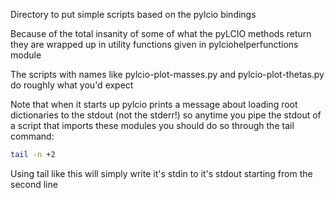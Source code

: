 Directory to put simple scripts based on the pylcio bindings

Because of the total insanity of some of what the pyLCIO methods return they are wrapped up in utility functions given in pylciohelperfunctions module 

The scripts with names like pylcio-plot-masses.py and pylcio-plot-thetas.py do roughly what you'd expect

Note that when it starts up pylcio prints a message about loading root dictionaries to the stdout (not the stderr!) so anytime you pipe the stdout of a script that imports these modules you should do so through the tail command:

```bash
tail -n +2
```

Using tail like this will simply write it's stdin to it's stdout starting from the second line
